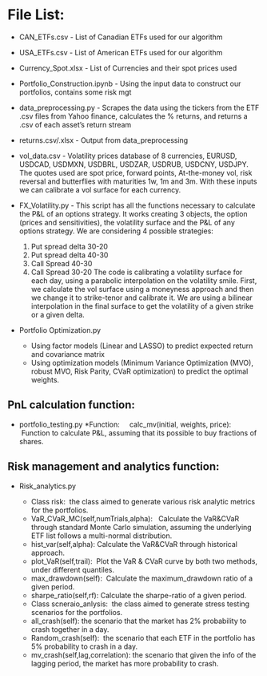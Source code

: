 # File List:

* CAN_ETFs.csv - List of Canadian ETFs used for our algorithm
* USA_ETFs.csv - List of American ETFs used for our algorithm 
* Currency_Spot.xlsx - List of Currencies and their spot prices used
* Portfolio_Construction.ipynb - Using the input data to construct our portfolios, contains some risk mgt
* data_preprocessing.py - Scrapes the data using the tickers from the ETF .csv files from Yahoo finance, calculates the % returns, and returns a .csv of each asset’s return stream
* returns.csv/.xlsx - Output from data_preprocessing
* vol_data.csv - Volatility prices database of 8 currencies, EURUSD, USDCAD, USDMXN, USDBRL, USDZAR, USDRUB, USDCNY, USDJPY. The quotes used are spot price, forward points, At-the-money vol, risk reversal and butterflies with maturities 1w, 1m and 3m. With these inputs we can calibrate a vol surface for each currency. 
* FX_Volatility.py - This script has all the functions necessary to calculate the P&L of an options strategy. It works creating 3 objects, the option (prices and sensitivities), the volatility surface and the P&L of any options strategy. We are considering 4 possible strategies:
	1.	Put spread delta 30-20
	2.	Put spread delta 40-30
	3.	Call Spread 40-30 
	4.	Call Spread 30-20
The code is calibrating a volatility surface for each day, using a parabolic interpolation on the volatility smile. First, we calculate the vol surface using a moneyness approach and then we change it to strike-tenor and calibrate it. We are using a bilinear interpolation in the final surface to get the volatility of a given strike or a given delta. 

* Portfolio Optimization.py
	* Using factor models (Linear and LASSO) to predict expected return and covariance matrix 
	* Using optimization models (Minimum Variance Optimization (MVO), robust MVO, Risk Parity, CVaR optimization) to predict the optimal weights.

## PnL calculation function:


* portfolio_testing.py
	*Function:
    calc_mv(initial, weights, price):  Function to calculate P&L, assuming that its possible to buy fractions of shares. 

## Risk management and analytics function:


* Risk_analytics.py

	* Class risk:  the class aimed to generate various risk analytic metrics for the portfolios. 
	* VaR_CVaR_MC(self,numTrials,alpha):   Calculate the VaR&CVaR through standard Monte Carlo simulation, assuming the underlying ETF list follows a multi-normal distribution. 
	* hist_var(self,alpha): Calculate the VaR&CVaR through historical approach. 
	* plot_VaR(self,trail):  Plot the VaR & CVaR curve by both two methods, under different quantiles. 
	* max_drawdown(self):  Calculate the maximum_drawdown ratio of a given period. 
	* sharpe_ratio(self,rf): Calculate the sharpe-ratio of a given period. 
	* Class scneraio_anlysis:  the class aimed to generate stress testing scenarios for the portfolios. 
	* all_crash(self): the scenario that the market has 2% probability to crash together in a day. 
	* Random_crash(self):  the scenario that each ETF in the portfolio has 5% probability to crash in a day. 
	* mv_crash(self,lag,correlation): the scenario that given the info of the lagging period, the market has more probability to crash.
  
